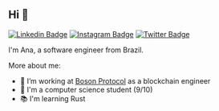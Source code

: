 ## Hi 👋

[![Linkedin Badge](https://img.shields.io/badge/-LinkedIn-blue?style=flat-square&logo=Linkedin&logoColor=white&link=https://www.linkedin.com/in/anajuliabit/)](https://www.linkedin.com/in/anajuliabit/)
[![Instagram Badge](https://img.shields.io/badge/-Instagram-purple?style=flat-square&logo=Instagram&logoColor=white&link=https://www.instagram.com/anajuliabit/)](https://www.instagram.com/anajuliabit/)
[![Twitter Badge](https://img.shields.io/badge/-Twitter-1DA1F2?style=flat-square&logo=twitter&logoColor=white&link=https://www.twitter.com/anajuliadev)](https://www.twitter.com/anajuliabit)

I'm Ana, a software engineer from Brazil.

More about me:
- 💚 I’m working at [Boson Protocol](https://www.bosonprotocol.io/) as a blockchain engineer
- :school: I'm a computer science student (9/10)
- 📚 I'm learning Rust
